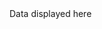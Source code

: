 <head>
  <title>Test DOM</title>
  <meta charset="UTF-8">
</head>
<body>
  <div id='data'>Data displayed here</div>
</body>
<!-- polyfill -->
<script src="https://cdnjs.cloudflare.com/ajax/libs/fetch/2.0.3/fetch.min.js"></script>
<!-- Main Script -->
<script src="test_dom.js"></script>
